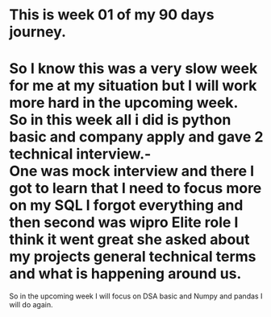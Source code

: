 # This is week 01 of my 90 days journey.
 So I know this was a very slow week for me at my situation but I will work more hard in the upcoming week.  
 So in this week all i did is python basic and company apply and gave 2 technical interview.-  
            One was mock interview and there I got to learn that I need to focus more on my SQL I forgot everything and then 
            second was wipro Elite role I think it went great she asked about my projects general technical terms and what is  happening around us. 
=========
So in the upcoming week I will focus on DSA basic and Numpy and pandas I will do again.
